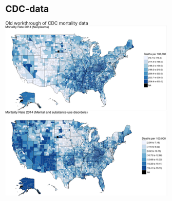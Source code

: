 # CDC-data
Old workthrough of CDC mortality data
![Neoplasms](https://github.com/dferriola/CDC-data/blob/master/neoplasms.png?raw=true)
![Substance Abuse](https://github.com/dferriola/CDC-data/blob/master/sub.png?raw=true)
